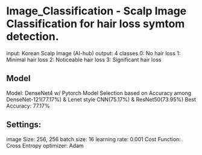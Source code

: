 # Image_Classification - Scalp Image Classification for hair loss symtom detection. 
input: Korean Scalp Image (AI-hub)
output: 4 classes 
  0: No hair loss
  1: Minimal hair loss
  2: Noticeable hair loss
  3: Significant hair loss

## Model
Model: DenseNet4 w/ Pytorch
Model Selection based on Accuracy among DenseNet-121(77.17%) & Lenet style CNN(75.17%) & ResNet50(73.95%)
Best Accuracy: 77.17%

## Settings: 
image Size: 256, 256
batch size: 16
learning rate: 0.001
Cost Function: Cross Entropy
optimizer: Adam

